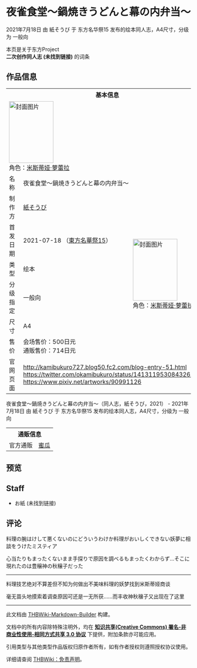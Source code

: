 # 夜雀食堂～鍋焼きうどんと幕の内弁当～

<!-- source html: G:\repos\THBWiki-Markdown-Builder\THBWikiMarkdown\Temp\main\9\9b\ns0%3A%E5%A4%9C%E9%9B%80%E9%A3%9F%E5%A0%82%EF%BD%9E%E9%8D%8B%E7%84%BC%E3%81%8D%E3%81%86%E3%81%A9%E3%82%93%E3%81%A8%E5%B9%95%E3%81%AE%E5%86%85%E5%BC%81%E5%BD%93%EF%BD%9E.html -->

2021年7月18日 由 紙そうび 于 东方名华祭15 发布的绘本同人志，A4尺寸，分级为 一般向

本页是关于东方Project  
 **二次创作同人志 (未找到链接)** 的词条

## 作品信息

<table><tbody><tr><th colspan="3">基本信息</th></tr><tr><td class="cover-artwork-mobile" colspan="2"><a href="./文件-夜雀食堂～鍋焼きうどんと幕の内弁当～封面.png.md" class="image" title="封面图片"><img alt="封面图片" src="https://upload.thwiki.cc/thumb/1/18/%E5%A4%9C%E9%9B%80%E9%A3%9F%E5%A0%82%EF%BD%9E%E9%8D%8B%E7%84%BC%E3%81%8D%E3%81%86%E3%81%A9%E3%82%93%E3%81%A8%E5%B9%95%E3%81%AE%E5%86%85%E5%BC%81%E5%BD%93%EF%BD%9E%E5%B0%81%E9%9D%A2.png/121px-%E5%A4%9C%E9%9B%80%E9%A3%9F%E5%A0%82%EF%BD%9E%E9%8D%8B%E7%84%BC%E3%81%8D%E3%81%86%E3%81%A9%E3%82%93%E3%81%A8%E5%B9%95%E3%81%AE%E5%86%85%E5%BC%81%E5%BD%93%EF%BD%9E%E5%B0%81%E9%9D%A2.png" decoding="async" loading="lazy" width="121" height="168" srcset="https://upload.thwiki.cc/thumb/1/18/%E5%A4%9C%E9%9B%80%E9%A3%9F%E5%A0%82%EF%BD%9E%E9%8D%8B%E7%84%BC%E3%81%8D%E3%81%86%E3%81%A9%E3%82%93%E3%81%A8%E5%B9%95%E3%81%AE%E5%86%85%E5%BC%81%E5%BD%93%EF%BD%9E%E5%B0%81%E9%9D%A2.png/181px-%E5%A4%9C%E9%9B%80%E9%A3%9F%E5%A0%82%EF%BD%9E%E9%8D%8B%E7%84%BC%E3%81%8D%E3%81%86%E3%81%A9%E3%82%93%E3%81%A8%E5%B9%95%E3%81%AE%E5%86%85%E5%BC%81%E5%BD%93%EF%BD%9E%E5%B0%81%E9%9D%A2.png 1.5x, https://upload.thwiki.cc/thumb/1/18/%E5%A4%9C%E9%9B%80%E9%A3%9F%E5%A0%82%EF%BD%9E%E9%8D%8B%E7%84%BC%E3%81%8D%E3%81%86%E3%81%A9%E3%82%93%E3%81%A8%E5%B9%95%E3%81%AE%E5%86%85%E5%BC%81%E5%BD%93%EF%BD%9E%E5%B0%81%E9%9D%A2.png/241px-%E5%A4%9C%E9%9B%80%E9%A3%9F%E5%A0%82%EF%BD%9E%E9%8D%8B%E7%84%BC%E3%81%8D%E3%81%86%E3%81%A9%E3%82%93%E3%81%A8%E5%B9%95%E3%81%AE%E5%86%85%E5%BC%81%E5%BD%93%EF%BD%9E%E5%B0%81%E9%9D%A2.png 2x" data-file-width="1000" data-file-height="1391"></a><div class="cover-char">角色：<a href="./米斯蒂娅·萝蕾拉.md" title="米斯蒂娅·萝蕾拉">米斯蒂娅·萝蕾拉</a></div></td>
</tr><tr><td class="label">名称</td><td colspan="2"> 夜雀食堂～鍋焼きうどんと幕の内弁当～ </td></tr><tr><td class="label">制作方</td><td><a href="./紙そうび.md" title="紙そうび">紙そうび</a></td><td class="cover-artwork" rowspan="6" style="min-width:168px;"><a href="./文件-夜雀食堂～鍋焼きうどんと幕の内弁当～封面.png.md" class="image" title="封面图片"><img alt="封面图片" src="https://upload.thwiki.cc/thumb/1/18/%E5%A4%9C%E9%9B%80%E9%A3%9F%E5%A0%82%EF%BD%9E%E9%8D%8B%E7%84%BC%E3%81%8D%E3%81%86%E3%81%A9%E3%82%93%E3%81%A8%E5%B9%95%E3%81%AE%E5%86%85%E5%BC%81%E5%BD%93%EF%BD%9E%E5%B0%81%E9%9D%A2.png/121px-%E5%A4%9C%E9%9B%80%E9%A3%9F%E5%A0%82%EF%BD%9E%E9%8D%8B%E7%84%BC%E3%81%8D%E3%81%86%E3%81%A9%E3%82%93%E3%81%A8%E5%B9%95%E3%81%AE%E5%86%85%E5%BC%81%E5%BD%93%EF%BD%9E%E5%B0%81%E9%9D%A2.png" decoding="async" loading="lazy" width="121" height="168" srcset="https://upload.thwiki.cc/thumb/1/18/%E5%A4%9C%E9%9B%80%E9%A3%9F%E5%A0%82%EF%BD%9E%E9%8D%8B%E7%84%BC%E3%81%8D%E3%81%86%E3%81%A9%E3%82%93%E3%81%A8%E5%B9%95%E3%81%AE%E5%86%85%E5%BC%81%E5%BD%93%EF%BD%9E%E5%B0%81%E9%9D%A2.png/181px-%E5%A4%9C%E9%9B%80%E9%A3%9F%E5%A0%82%EF%BD%9E%E9%8D%8B%E7%84%BC%E3%81%8D%E3%81%86%E3%81%A9%E3%82%93%E3%81%A8%E5%B9%95%E3%81%AE%E5%86%85%E5%BC%81%E5%BD%93%EF%BD%9E%E5%B0%81%E9%9D%A2.png 1.5x, https://upload.thwiki.cc/thumb/1/18/%E5%A4%9C%E9%9B%80%E9%A3%9F%E5%A0%82%EF%BD%9E%E9%8D%8B%E7%84%BC%E3%81%8D%E3%81%86%E3%81%A9%E3%82%93%E3%81%A8%E5%B9%95%E3%81%AE%E5%86%85%E5%BC%81%E5%BD%93%EF%BD%9E%E5%B0%81%E9%9D%A2.png/241px-%E5%A4%9C%E9%9B%80%E9%A3%9F%E5%A0%82%EF%BD%9E%E9%8D%8B%E7%84%BC%E3%81%8D%E3%81%86%E3%81%A9%E3%82%93%E3%81%A8%E5%B9%95%E3%81%AE%E5%86%85%E5%BC%81%E5%BD%93%EF%BD%9E%E5%B0%81%E9%9D%A2.png 2x" data-file-width="1000" data-file-height="1391"></a><div class="cover-char">角色：<a href="./米斯蒂娅·萝蕾拉.md" title="米斯蒂娅·萝蕾拉">米斯蒂娅·萝蕾拉</a></div></td>
</tr><tr><td class="label">首发日期</td><td>2021-07-18&#160;（<a href="/展会作品列表?e=%E4%B8%9C%E6%96%B9%E5%90%8D%E5%8D%8E%E7%A5%AD%2315">東方名華祭15</a>）</td></tr><tr><td class="label">类型</td><td>绘本</td></tr><tr><td class="label">分级指定</td><td>一般向</td></tr><tr><td class="label">尺寸</td><td>A4</td></tr><tr><td class="label">售价</td><td>会场售价：500日元<br>通贩售价：714日元</td></tr>
<tr><td class="label">官网页面</td><td colspan="2"><a rel="nofollow" class="external free" href="http://kamibukuro727.blog50.fc2.com/blog-entry-51.html">http://kamibukuro727.blog50.fc2.com/blog-entry-51.html</a><br><a rel="nofollow" class="external free" href="https://twitter.com/okamibukuro/status/1413119530843267081">https://twitter.com/okamibukuro/status/1413119530843267081</a><br><a rel="nofollow" class="external free" href="https://www.pixiv.net/artworks/90991126">https://www.pixiv.net/artworks/90991126</a></td></tr></tbody></table>

夜雀食堂～鍋焼きうどんと幕の内弁当～（同人志，紙そうび，2021） - 2021年7月18日 由 紙そうび 于 东方名华祭15 发布的绘本同人志，A4尺寸，分级为 一般向

<table><tbody><tr><th colspan="3">通贩信息</th></tr><tr><td class="label">官方通贩</td><td colspan="2"><a rel="nofollow" class="external text" href="https://www.melonbooks.co.jp/detail/detail.php?product_id=1027039">蜜瓜</a></td></tr></tbody></table>



## 预览

## Staff
- お紙 (未找到链接)


## 评论

  
料理の腕はけして悪くないのにどういうわけか料理がおいしくできない妖夢に相談をうけたミスティア  

心当たりもまったくないまま手探りで原因を調べるもまったくわからず…そこに現れたのは豊穣神の秋穣子だった  

  

___

  
料理技艺绝对不算差但不知为何做出不美味料理的妖梦找到米斯蒂娅商谈  

毫无苗头地摸索着调查原因可还是一无所获……而丰收神秋穰子又出现在了这里
  


  
  

  





---

此文档由 [THBWiki-Markdown-Builder](https://github.com/Delsin-Yu/THBWiki-Markdown-Builder) 构建。

文档中的所有内容除特殊注明外，均在 [**知识共享(Creative Commons) 署名-非商业性使用-相同方式共享 3.0 协议**](https://creativecommons.org/licenses/by-sa/3.0/deed.zh-hans) 下提供，附加条款亦可能应用。

引用类型与其他类型作品版权归原作者所有，如有作者授权则遵照授权协议使用。

详细请查阅 [THBWiki：免责声明](https://thbwiki.cc/THBWiki:%E5%85%8D%E8%B4%A3%E5%A3%B0%E6%98%8E)。

